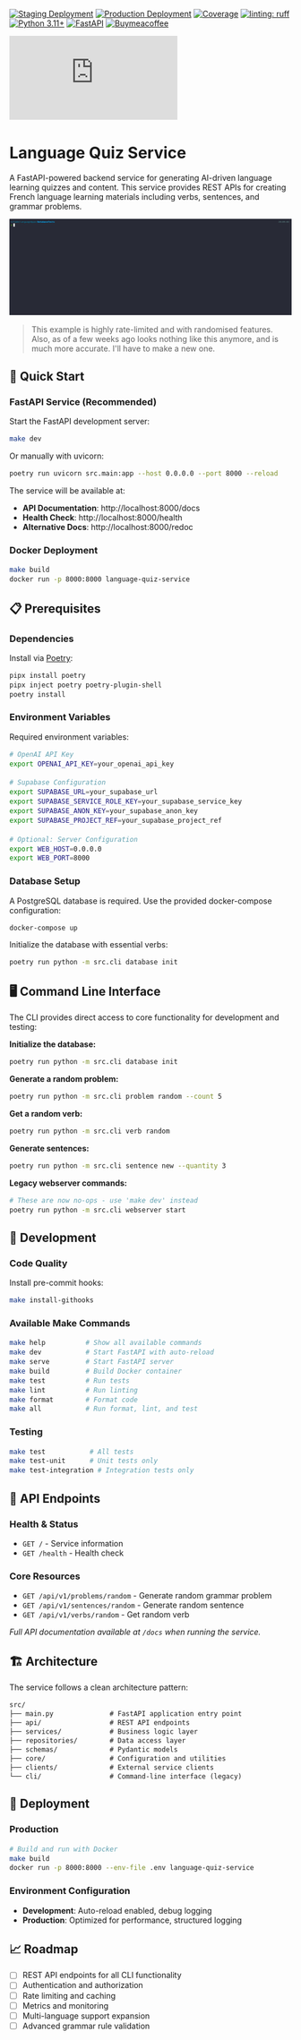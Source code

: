 [![Staging Deployment](https://github.com/beverage/language-quiz-service/actions/workflows/staging.yml/badge.svg)](https://github.com/beverage/language-quiz-service/actions/workflows/staging.yml)
[![Production Deployment](https://github.com/beverage/language-quiz-service/actions/workflows/production.yml/badge.svg)](https://github.com/beverage/language-quiz-service/actions/workflows/production.yml)
[![Coverage](https://codecov.io/gh/beverage/language-quiz-service/branch/staging/graph/badge.svg)](https://codecov.io/gh/beverage/language-quiz-service)
[![linting: ruff](https://img.shields.io/endpoint?url=https://raw.githubusercontent.com/astral-sh/ruff/main/assets/badge/v2.json)](https://github.com/astral-sh/ruff)
[![Python 3.11+](https://img.shields.io/badge/python-3.11+-blue.svg)](https://www.python.org/downloads/)
[![FastAPI](https://img.shields.io/badge/FastAPI-0.112+-green.svg)](https://fastapi.tiangolo.com)
[![Buymeacoffee](https://badgen.net/badge/icon/buymeacoffee?icon=buymeacoffee&label)](https://www.buymeacoffee.com/mrbeverage)

![badge](https://img.shields.io/endpoint?url=https://gist.githubusercontent.com/<user>/<gist-ID>/raw/test.json)

# Language Quiz Service

A FastAPI-powered backend service for generating AI-driven language learning quizzes and content. This service provides REST APIs for creating French language learning materials including verbs, sentences, and grammar problems.

![Example](docs/example.gif)
> This example is highly rate-limited and with randomised features.  Also, as of a few weeks ago looks nothing like this anymore, and is much more accurate.  I'll have to make a new one.

## 🚀 Quick Start

### FastAPI Service (Recommended)

Start the FastAPI development server:
```bash
make dev
```

Or manually with uvicorn:
```bash
poetry run uvicorn src.main:app --host 0.0.0.0 --port 8000 --reload
```

The service will be available at:
- **API Documentation**: http://localhost:8000/docs
- **Health Check**: http://localhost:8000/health
- **Alternative Docs**: http://localhost:8000/redoc

### Docker Deployment

```bash
make build
docker run -p 8000:8000 language-quiz-service
```

## 📋 Prerequisites

### Dependencies
Install via [Poetry](https://python-poetry.org/):
```bash
pipx install poetry
pipx inject poetry poetry-plugin-shell
poetry install
```

### Environment Variables
Required environment variables:
```bash
# OpenAI API Key
export OPENAI_API_KEY=your_openai_api_key

# Supabase Configuration
export SUPABASE_URL=your_supabase_url
export SUPABASE_SERVICE_ROLE_KEY=your_supabase_service_key
export SUPABASE_ANON_KEY=your_supabase_anon_key
export SUPABASE_PROJECT_REF=your_supabase_project_ref

# Optional: Server Configuration
export WEB_HOST=0.0.0.0
export WEB_PORT=8000
```

### Database Setup
A PostgreSQL database is required. Use the provided docker-compose configuration:
```bash
docker-compose up
```

Initialize the database with essential verbs:
```bash
poetry run python -m src.cli database init
```

## 🖥️ Command Line Interface

The CLI provides direct access to core functionality for development and testing:

**Initialize the database:**
```bash
poetry run python -m src.cli database init
```

**Generate a random problem:**
```bash
poetry run python -m src.cli problem random --count 5
```

**Get a random verb:**
```bash
poetry run python -m src.cli verb random
```

**Generate sentences:**
```bash
poetry run python -m src.cli sentence new --quantity 3
```

**Legacy webserver commands:**
```bash
# These are now no-ops - use 'make dev' instead
poetry run python -m src.cli webserver start
```

## 🔧 Development

### Code Quality
Install pre-commit hooks:
```bash
make install-githooks
```

### Available Make Commands
```bash
make help          # Show all available commands
make dev           # Start FastAPI with auto-reload
make serve         # Start FastAPI server
make build         # Build Docker container
make test          # Run tests
make lint          # Run linting
make format        # Format code
make all           # Run format, lint, and test
```

### Testing
```bash
make test           # All tests
make test-unit      # Unit tests only
make test-integration # Integration tests only
```

## 📡 API Endpoints

### Health & Status
- `GET /` - Service information
- `GET /health` - Health check

### Core Resources
- `GET /api/v1/problems/random` - Generate random grammar problem
- `GET /api/v1/sentences/random` - Generate random sentence
- `GET /api/v1/verbs/random` - Get random verb

*Full API documentation available at `/docs` when running the service.*

## 🏗️ Architecture

The service follows a clean architecture pattern:

```
src/
├── main.py              # FastAPI application entry point
├── api/                 # REST API endpoints
├── services/            # Business logic layer
├── repositories/        # Data access layer
├── schemas/             # Pydantic models
├── core/                # Configuration and utilities
├── clients/             # External service clients
└── cli/                 # Command-line interface (legacy)
```

## 🚀 Deployment

### Production
```bash
# Build and run with Docker
make build
docker run -p 8000:8000 --env-file .env language-quiz-service
```

### Environment Configuration
- **Development**: Auto-reload enabled, debug logging
- **Production**: Optimized for performance, structured logging

## 📈 Roadmap

- [ ] REST API endpoints for all CLI functionality
- [ ] Authentication and authorization
- [ ] Rate limiting and caching
- [ ] Metrics and monitoring
- [ ] Multi-language support expansion
- [ ] Advanced grammar rule validation
